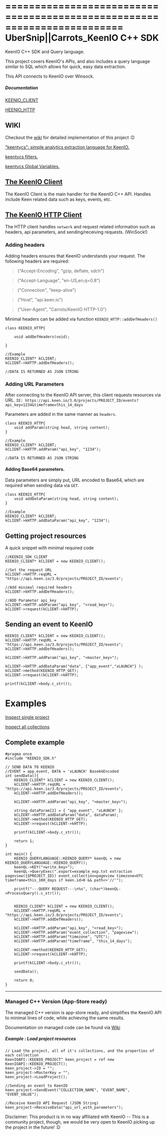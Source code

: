 ========================================================================
    UberSnip||Carrots_KeenIO C++ SDK
========================================================================

KeenIO C++ SDK and Query language.

This project covers KeenIO's APIs, and also includes a query language similar to SQL which allows for quick, easy data extraction.

This API connects to KeenIO over Winsock.

##### Documentation

[KEENIO_CLIENT](https://github.com/UberSnip/keenio-cpp-sdk/wiki/class::KEENIO_CLIENT)

[HEENIO_HTTP](https://github.com/UberSnip/keenio-cpp-sdk/wiki/class::KEENIO_HTTP)

## WIKI
 Checkout the [wiki](https://github.com/UberSnip/keenio-cpp-sdk/wiki) for detailed implementation of this project :D
 
 ["keentycs": simple analytics extraction language for KeenIO.](https://github.com/UberSnip/keenio-cpp-sdk/wiki/keentycs)
 
 [keentycs filters.](https://github.com/UberSnip/keenio-cpp-sdk/wiki/keentycs-Filters)
 
 [keentycs Global Variables.](https://github.com/UberSnip/keenio-cpp-sdk/wiki/keentycs-Global-Variables)
 

## [The KeenIO Client](https://github.com/UberSnip/keenio-cpp-sdk/wiki/class::KEENIO_CLIENT)
The KeenIO Client is the main handler for the KeenIO C++ API. Handles include Keen related data such as keys, events, etc.

## [The KeenIO HTTP Client](https://github.com/UberSnip/keenio-cpp-sdk/wiki/class::KEENIO_HTTP)
The HTTP client handles `network` and request related information such as headers, api parameters, and sending/receiving requests. (WinSock!)

### Adding headers

Adding headers ensures that KeenIO understands your request. The following headers are required:

> ("Accept-Encoding", "gzip, deflate, sdch")

> ("Accept-Language", "en-US,en;q=0.8")

> ("Connection", "keep-alive")

> ("Host", "api.keen.io")

> ("User-Agent", "Carrots/KeenIO HTTP-1.0")

Minimal headers can be added via function `KEENIO_HTTP::addDefHeaders()`

	class KEENIO_HTTP{
	
		void addDefHeaders(void);
		
	}
	
	//Example
	KEENIO_CLIENT* kCLIENT;
	kCLIENT->kHTTP.addDefHeaders();
	
	//DATA IS RETURNED AS JSON STRING
	
### Adding URL Parameters
After connecting to the KeenIO API server, this client requests resources via URL. `IE: https://api.keen.io/3.0/projects/PROJECT_ID/events?api_key=1234&timeframe=this_14_days`

Parameters are added in the same manner as `headers`.

	class KEENIO_HTTP{
		void addParam(string head, string content);
	}	

	//Example
	KEENIO_CLIENT* kCLIENT;
	kCLIENT->kHTTP.addParam("api_key", "1234");
	
	//DATA IS RETURNED AS JSON STRING
	
	
#### Adding Base64 parameters.
Data parameters are simply put, URL encoded to Base64, which are required when sending data via `GET`.

	class KEENIO_HTTP{
		void addDataParam(string head, string content);
	}	

	//Example
	KEENIO_CLIENT* kCLIENT;
	kCLIENT->kHTTP.addDataParam("api_key", "1234");
	
	

## Getting project resources

A quick snippet with minimal required code

	//KEENIO_SDK CLIENT
	KEENIO_CLIENT* kCLIENT = new KEENIO_CLIENT();
	
	//Set the request URL
	kCLIENT->kHTTP.reqURL = "https://api.keen.io/3.0/projects/PROJECT_ID/events";
	
	//Add minimal required headers
	kCLIENT->kHTTP.addDefHeaders();

	//ADD Parameter api_key
	kCLIENT->kHTTP.addParam("api_key", "<read_key>");
	kCLIENT->request(kCLIENT->kHTTP);

## Sending an event to KeenIO

	KEENIO_CLIENT* kCLIENT = new KEENIO_CLIENT();
	kCLIENT->kHTTP.reqURL = "https://api.keen.io/3.0/projects/PROJECT_ID/events";
	kCLIENT->kHTTP.addDefHeaders();

	kCLIENT->kHTTP.addParam("api_key", "<master_key>");

	kCLIENT->kHTTP.addDataParam("data", {"app_event","xLAUNCH"} );
	kCLIENT->method(KEENIO_HTTP_GET);
	kCLIENT->request(kCLIENT->kHTTP);

	printf(kCLIENT->body.c_str());
	
# Examples

[Inspect single project](https://github.com/UberSnip/keenio-cpp-sdk/wiki/EXAMPLE::InspectProject)

[Inspect all collections](https://github.com/UberSnip/keenio-cpp-sdk/wiki/EXAMPLE::InspectAllCollections)
	
## Complete example	

	#pragma once
	#include "KEENIO_SDK.h"

	// SEND DATA TO KEENIO
	//EVENT = app_event, DATA = 'xLAUNCH' Base64Encoded
	int sendData(){
		KEENIO_CLIENT* kCLIENT = new KEENIO_CLIENT();
		kCLIENT->kHTTP.reqURL = "https://api.keen.io/3.0/projects/PROJECT_ID/events";
		kCLIENT->kHTTP.addDefHeaders();

		kCLIENT->kHTTP.addParam("api_key", "<master_key>");

		string dataParam[2] = { "app_event", "xLAUNCH" };
		kCLIENT->kHTTP.addDataParam("data", dataParam);
		kCLIENT->method(KEENIO_HTTP_GET);
		kCLIENT->request(kCLIENT->kHTTP);

		printf(kCLIENT->body.c_str());
	
		return 1;
	}

	int main() {
		KEENIO_QUERYLANGUAGE::KEENIO_QUERY* keenQL = new KEENIO_QUERYLANGUAGE::KEENIO_QUERY();
		keenQL->KEY("<write_key>");
		keenQL->QueryExec(".export=example_exp.txt extraction pageview({$PROJECT_ID}) event_collection=pageview timezone=UTC timeframe=this_100_days if keen.id>0 && path<>'//'");

		printf("---QUERY REQUEST---\n%s", (char*)keenQL->ProcessQuery().c_str());
	
	
		KEENIO_CLIENT* kCLIENT = new KEENIO_CLIENT();
		kCLIENT->kHTTP.reqURL = "https://api.keen.io/3.0/projects/PROJECT_ID/events";
		kCLIENT->kHTTP.addDefHeaders();

		kCLIENT->kHTTP.addParam("api_key", "<read_key>");
		kCLIENT->kHTTP.addParam("event_collection", "pageview");
		kCLIENT->kHTTP.addParam("timezone", "UTC");
		kCLIENT->kHTTP.addParam("timeframe", "this_14_days");

		kCLIENT->method(KEENIO_HTTP_GET);
		kCLIENT->request(kCLIENT->kHTTP);

		printf(kCLIENT->body.c_str());
	
		sendData();
	
		return 0;
	}

---

### Managed C++ Version (App-Store ready)

The managed C++ version is app-store ready, and simplifies the KeenIO API to minimal lines of code, while achieving the same results.

Documentation on managed code can be found via [Wiki](https://github.com/UberSnip/keenio-cpp-sdk/wiki/Managed-Code)

##### Example : Load project resources

	// Load the project, all of it's collections, and the properties of each collection
	KeenIOAPI::KEENIO_PROJECT^ keen_project = ref new KeenIOAPI::KEENIO_PROJECT();
	keen_project->ID = "";
	keen_project->MasterKey = "";
	keen_project->LoadProject();
	
	//Sending an event to KeenIO
	keen_project->SendEvent("COLLECTION_NAME", "EVENT_NAME", "EVENT_VALUE");
	
	//Receive KeenIO API Request (JSON String)
	keen_project->ReceiveData("api_url_with_parameters");
	

Disclaimer: This product is in no way affiliated with KeenIO -- This is a community project, though, we would be very open to KeenIO picking up the project in the future! :D
